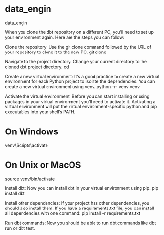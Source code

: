 # data_engin
data_engin


When you clone the dbt repository on a different PC, you’ll need to set up your environment again. Here are the steps you can follow:

Clone the repository: Use the git clone command followed by the URL of your repository to clone it to the new PC.
git clone <your-repository-url>

Navigate to the project directory: Change your current directory to the cloned dbt project directory.
cd <your-dbt-project-directory>

Create a new virtual environment: It’s a good practice to create a new virtual environment for each Python project to isolate the dependencies. You can create a new virtual environment using venv.
python -m venv venv

Activate the virtual environment: Before you can start installing or using packages in your virtual environment you’ll need to activate it. Activating a virtual environment will put the virtual environment-specific python and pip executables into your shell’s PATH.
# On Windows
venv\Scripts\activate

# On Unix or MacOS
source venv/bin/activate

Install dbt: Now you can install dbt in your virtual environment using pip.
pip install dbt

Install other dependencies: If your project has other dependencies, you should also install them. If you have a requirements.txt file, you can install all dependencies with one command:
pip install -r requirements.txt

Run dbt commands: Now you should be able to run dbt commands like dbt run or dbt test.